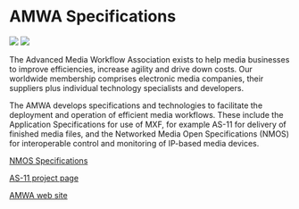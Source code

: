# AMWA Specifications

<a href="https://github.com/AMWA-TV/nmos/actions?query=workflow%3ALint"><img src="https://github.com/AMWA-TV/specs-top-level/workflows/Lint/badge.svg"/></a> 
<a href="https://github.com/AMWA-TV/nmos/actions?query=workflow%3ARender"><img src="https://github.com/AMWA-TV/specs-top-level/workflows/Render/badge.svg"/></a> 

<!-- INTRO-START -->

The Advanced Media Workflow Association exists to help media businesses to improve efficiencies,
increase agility and drive down costs.  Our worldwide membership comprises electronic media companies,
their suppliers plus individual technology specialists and developers.

The AMWA develops specifications and technologies to facilitate the deployment and operation of efficient media workflows.
These include the Application Specifications for use of MXF, for example AS-11 for delivery of finished media files,
and the Networked Media Open Specifications (NMOS) for interoperable control and monitoring of IP-based media devices.

[NMOS Specifications](/nmos)

[AS-11 project page](https://amwa.tv/projects/AS-11.shtml)

[AMWA web site](https://amwa.tv)

<!-- INTRO-END -->

